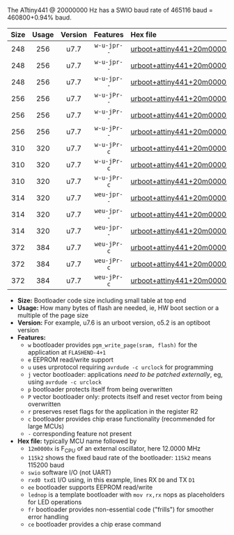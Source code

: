 The ATtiny441 @ 20000000 Hz has a SWIO baud rate of 465116 baud = 460800+0.94% baud.

|Size|Usage|Version|Features|Hex file|
|:-:|:-:|:-:|:-:|:--|
|248|256|u7.7|`w-u-jpr--`|[urboot+attiny441+20m0000x++460k8_swio_rxa2_txa1_lednop.hex](https://raw.githubusercontent.com/stefanrueger/urboot.hex/main/mcus/attiny441/external_oscillator/fcpu+20m0000_Hz/br++460k8_bps/urboot+attiny441+20m0000x++460k8_swio_rxa2_txa1_lednop.hex)|
|248|256|u7.7|`w-u-jpr--`|[urboot+attiny441+20m0000x++460k8_swio_rxa4_txa5_lednop.hex](https://raw.githubusercontent.com/stefanrueger/urboot.hex/main/mcus/attiny441/external_oscillator/fcpu+20m0000_Hz/br++460k8_bps/urboot+attiny441+20m0000x++460k8_swio_rxa4_txa5_lednop.hex)|
|248|256|u7.7|`w-u-jpr--`|[urboot+attiny441+20m0000x++460k8_swio_rxb2_txa7_lednop.hex](https://raw.githubusercontent.com/stefanrueger/urboot.hex/main/mcus/attiny441/external_oscillator/fcpu+20m0000_Hz/br++460k8_bps/urboot+attiny441+20m0000x++460k8_swio_rxb2_txa7_lednop.hex)|
|256|256|u7.7|`w-u-jPr--`|[urboot+attiny441+20m0000x++460k8_swio_rxa2_txa1.hex](https://raw.githubusercontent.com/stefanrueger/urboot.hex/main/mcus/attiny441/external_oscillator/fcpu+20m0000_Hz/br++460k8_bps/urboot+attiny441+20m0000x++460k8_swio_rxa2_txa1.hex)|
|256|256|u7.7|`w-u-jPr--`|[urboot+attiny441+20m0000x++460k8_swio_rxa4_txa5.hex](https://raw.githubusercontent.com/stefanrueger/urboot.hex/main/mcus/attiny441/external_oscillator/fcpu+20m0000_Hz/br++460k8_bps/urboot+attiny441+20m0000x++460k8_swio_rxa4_txa5.hex)|
|256|256|u7.7|`w-u-jPr--`|[urboot+attiny441+20m0000x++460k8_swio_rxb2_txa7.hex](https://raw.githubusercontent.com/stefanrueger/urboot.hex/main/mcus/attiny441/external_oscillator/fcpu+20m0000_Hz/br++460k8_bps/urboot+attiny441+20m0000x++460k8_swio_rxb2_txa7.hex)|
|310|320|u7.7|`w-u-jPr-c`|[urboot+attiny441+20m0000x++460k8_swio_rxa2_txa1_lednop_fr_ce.hex](https://raw.githubusercontent.com/stefanrueger/urboot.hex/main/mcus/attiny441/external_oscillator/fcpu+20m0000_Hz/br++460k8_bps/urboot+attiny441+20m0000x++460k8_swio_rxa2_txa1_lednop_fr_ce.hex)|
|310|320|u7.7|`w-u-jPr-c`|[urboot+attiny441+20m0000x++460k8_swio_rxa4_txa5_lednop_fr_ce.hex](https://raw.githubusercontent.com/stefanrueger/urboot.hex/main/mcus/attiny441/external_oscillator/fcpu+20m0000_Hz/br++460k8_bps/urboot+attiny441+20m0000x++460k8_swio_rxa4_txa5_lednop_fr_ce.hex)|
|310|320|u7.7|`w-u-jPr-c`|[urboot+attiny441+20m0000x++460k8_swio_rxb2_txa7_lednop_fr_ce.hex](https://raw.githubusercontent.com/stefanrueger/urboot.hex/main/mcus/attiny441/external_oscillator/fcpu+20m0000_Hz/br++460k8_bps/urboot+attiny441+20m0000x++460k8_swio_rxb2_txa7_lednop_fr_ce.hex)|
|314|320|u7.7|`weu-jpr--`|[urboot+attiny441+20m0000x++460k8_swio_rxa2_txa1_ee_lednop.hex](https://raw.githubusercontent.com/stefanrueger/urboot.hex/main/mcus/attiny441/external_oscillator/fcpu+20m0000_Hz/br++460k8_bps/urboot+attiny441+20m0000x++460k8_swio_rxa2_txa1_ee_lednop.hex)|
|314|320|u7.7|`weu-jpr--`|[urboot+attiny441+20m0000x++460k8_swio_rxa4_txa5_ee_lednop.hex](https://raw.githubusercontent.com/stefanrueger/urboot.hex/main/mcus/attiny441/external_oscillator/fcpu+20m0000_Hz/br++460k8_bps/urboot+attiny441+20m0000x++460k8_swio_rxa4_txa5_ee_lednop.hex)|
|314|320|u7.7|`weu-jpr--`|[urboot+attiny441+20m0000x++460k8_swio_rxb2_txa7_ee_lednop.hex](https://raw.githubusercontent.com/stefanrueger/urboot.hex/main/mcus/attiny441/external_oscillator/fcpu+20m0000_Hz/br++460k8_bps/urboot+attiny441+20m0000x++460k8_swio_rxb2_txa7_ee_lednop.hex)|
|372|384|u7.7|`weu-jPr-c`|[urboot+attiny441+20m0000x++460k8_swio_rxa2_txa1_ee_lednop_fr_ce.hex](https://raw.githubusercontent.com/stefanrueger/urboot.hex/main/mcus/attiny441/external_oscillator/fcpu+20m0000_Hz/br++460k8_bps/urboot+attiny441+20m0000x++460k8_swio_rxa2_txa1_ee_lednop_fr_ce.hex)|
|372|384|u7.7|`weu-jPr-c`|[urboot+attiny441+20m0000x++460k8_swio_rxa4_txa5_ee_lednop_fr_ce.hex](https://raw.githubusercontent.com/stefanrueger/urboot.hex/main/mcus/attiny441/external_oscillator/fcpu+20m0000_Hz/br++460k8_bps/urboot+attiny441+20m0000x++460k8_swio_rxa4_txa5_ee_lednop_fr_ce.hex)|
|372|384|u7.7|`weu-jPr-c`|[urboot+attiny441+20m0000x++460k8_swio_rxb2_txa7_ee_lednop_fr_ce.hex](https://raw.githubusercontent.com/stefanrueger/urboot.hex/main/mcus/attiny441/external_oscillator/fcpu+20m0000_Hz/br++460k8_bps/urboot+attiny441+20m0000x++460k8_swio_rxb2_txa7_ee_lednop_fr_ce.hex)|

- **Size:** Bootloader code size including small table at top end
- **Usage:** How many bytes of flash are needed, ie, HW boot section or a multiple of the page size
- **Version:** For example, u7.6 is an urboot version, o5.2 is an optiboot version
- **Features:**
  + `w` bootloader provides `pgm_write_page(sram, flash)` for the application at `FLASHEND-4+1`
  + `e` EEPROM read/write support
  + `u` uses urprotocol requiring `avrdude -c urclock` for programming
  + `j` vector bootloader: applications *need to be patched externally*, eg, using `avrdude -c urclock`
  + `p` bootloader protects itself from being overwritten
  + `P` vector bootloader only: protects itself and reset vector from being overwritten
  + `r` preserves reset flags for the application in the register R2
  + `c` bootloader provides chip erase functionality (recommended for large MCUs)
  + `-` corresponding feature not present
- **Hex file:** typically MCU name followed by
  + `12m0000x` is F<sub>CPU</sub> of an external oscillator, here 12.0000 MHz
  + `115k2` shows the fixed baud rate of the bootloader: `115k2` means 115200 baud
  + `swio` software I/O (not UART)
  + `rxd0 txd1` I/O using, in this example, lines RX `D0` and TX `D1`
  + `ee` bootloader supports EEPROM read/write
  + `lednop` is a template bootloader with `mov rx,rx` nops as placeholders for LED operations
  + `fr` bootloader provides non-essential code ("frills") for smoother error handling
  + `ce` bootloader provides a chip erase command
